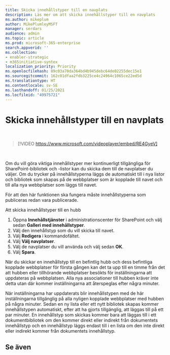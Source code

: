 ```yaml
---
title: Skicka innehållstyper till en navplats
description: Läs mer om att skicka innehållstyper till en navplats
ms.author: mikeplum
author: MikePlumleyMSFT
manager: serdars
audience: admin
ms.topic: article
ms.prod: microsoft-365-enterprise
search.appverid: ''
ms.collection:
- enabler-strategic
- m365initiative-syntex
localization_priority: Priority
ms.openlocfilehash: 89c03a70da364bd4b945debc64de02255dec15e1
ms.sourcegitcommit: 162c01dfaa2fdb3225ce4c24964c1065ce22ed5d
ms.translationtype: HT
ms.contentlocale: sv-SE
ms.lasthandoff: 01/25/2021
ms.locfileid: "49975721"
---
```

# <a name="push-content-types-to-a-hub"></a>Skicka innehållstyper till en navplats

</br>

> [!VIDEO https://www.microsoft.com/videoplayer/embed/RE4GyeV]  

</br>


Om du vill göra viktiga innehållstyper mer kontinuerligt tillgängliga för SharePoint-bibliotek och -listor kan du skicka dem till de navplatser du väljer. Om du trycker på innehållstyperna läggs de automatiskt till i nya listor och bibliotek som skapas på de webbplatser som är kopplade till navet och till alla nya webbplatser som läggs till navet.

För att den här funktionen ska fungera måste innehållstyperna som publiceras redan vara publicerade.

Att skicka innehållstyper till en hubb

1. Öppna **Innehållstjänster** i administrationscenter för SharePoint och välj sedan **Galleri med innehållstyper**.
2. Välj den innehållstyp som du vill skicka till navet.
3. Välj **Redigera** i kommandofältet.
4. Välj **Välj navplatser**.
5. Välj de navplatser du vill använda och välj sedan **OK**.
6. Välj **Spara**.

När du skickar en innehållstyp till en befintlig hubb och dess befintliga kopplade webbplatser för första gången kan det ta upp till en timme från det att hubben eller tillhörande webbplatser besökts för inställningarna att uppdateras på webbplatsen. Alla nya associationer till hubben kräver inte detta utan där kommer inställningarna att återspeglas efter några minuter.

När inställningarna har uppdaterats blir innehållstypen med de här inställningarna tillgänglig på alla nyligen kopplade webbplatser med hubben på några minuter. Sedan en ny lista eller ett nytt bibliotek skapas kommer innehållstypen automatiskt, efter att ha gjorts tillgänglig, att läggas till på ett par minuter. En innehållstyp som skickas kommer bara att läggas till i ett dokumentbibliotek om den kommer direkt eller indirekt från dokumentets innehållstyp och en innehållstyp läggs endast till i en lista om den inte direkt eller indirekt kommer från dokumentets innehållstyp.

## <a name="see-also"></a>Se även
